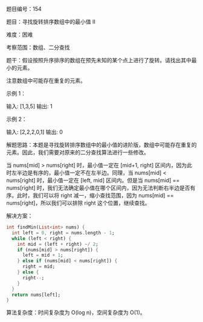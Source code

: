 题目编号：154

题目：寻找旋转排序数组中的最小值 II

难度：困难

考察范围：数组、二分查找

题干：假设按照升序排序的数组在预先未知的某个点上进行了旋转。请找出其中最小的元素。

注意数组中可能存在重复的元素。

示例 1：

输入: [1,3,5]
输出: 1

示例 2：

输入: [2,2,2,0,1]
输出: 0

解题思路：本题是寻找旋转排序数组中的最小值的进阶版，数组中可能存在重复的元素。因此，我们需要对原来的二分查找算法进行一些修改。

当 nums[mid] > nums[right] 时，最小值一定在 [mid+1, right] 区间内，因为此时左半边是有序的，最小值一定不在左半边。同理，当 nums[mid] < nums[right] 时，最小值一定在 [left, mid] 区间内。但是当 nums[mid] == nums[right] 时，我们无法确定最小值在哪个区间内，因为无法判断右半边是否有序。此时，我们可以将 right 减一，缩小查找范围，因为 nums[mid] == nums[right]，所以我们可以排除 right 这个位置，继续查找。

解决方案：

```dart
int findMin(List<int> nums) {
  int left = 0, right = nums.length - 1;
  while (left < right) {
    int mid = (left + right) ~/ 2;
    if (nums[mid] > nums[right]) {
      left = mid + 1;
    } else if (nums[mid] < nums[right]) {
      right = mid;
    } else {
      right--;
    }
  }
  return nums[left];
}
```

算法复杂度：时间复杂度为 O(log n)，空间复杂度为 O(1)。